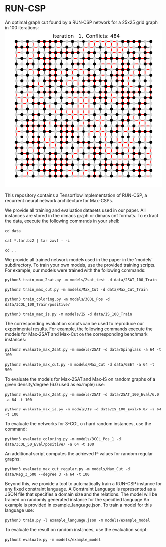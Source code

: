 # RUN-CSP

An optimal graph cut found by a RUN-CSP network for a 25x25 grid graph in 100 iterations:
![](images/animation_compressed.gif)

This repository contains a Tensorflow implementation of RUN-CSP,
a recurrent neural network architecture for Max-CSPs.

We provide all training and evaluation datasets used in our paper.
All instances are stored in the dimacs graph or dimacs cnf formats.
To extract the data, execute the following commands in your shell:

```cd data```

```cat *.tar.bz2 | tar zxvf - -i```

```cd ..```

We provide all trained network models used in the paper in the 'models' subdirectory.
To train your own models, use the provided training scripts.
For example, our models were trained with the following commands:

```python3 train_max_2sat.py -m models/2sat_test -d data/2SAT_100_Train```

```python3 train_max_cut.py -m models/Max_Cut -d data/Max_Cut_Train```

```python3 train_coloring.py -m models/3COL_Pos -d data/3COL_100_Train/positive/```

```python3 train_max_is.py -m models/IS -d data/IS_100_Train```

The corresponding evaluation scripts can be used to reproduce our experimental results.
For example, the following commands execute the models for Max-2SAT and Max-Cut on the corresponding benchmark instances:

```python3 evaluate_max_2sat.py -m models/2SAT -d data/Spinglass -a 64 -t 100```

```python3 evaluate_max_cut.py -m models/Max_Cut -d data/GSET -a 64 -t 500```

To evaluate the models for Max-2SAT and Max-IS on random graphs of a given density/degree (6.0 used as example) use:

```python3 evaluate_max_2sat.py -m models/2SAT -d data/2SAT_100_Eval/6.0 -a 64 -t 100```

```python3 evaluate_max_is.py -m models/IS -d data/IS_100_Eval/6.0/ -a 64 -t 100```

To evaluate the networks for 3-COL on hard random instances, use the command:

```python3 evaluate_coloring.py -m models/3COL_Pos_1 -d data/3COL_50_Eval/positive/ -a 64 -t 100```

An additional script computes the achieved P-values for random regular graphs:

```python3 evaluate_max_cut_regular.py -m models/Max_Cut -d data/Reg_3_500 --degree 3 -a 64 -t 100```


Beyond this, we provide a tool to automatically train a RUN-CSP instance for any fixed constraint language.
A Constraint Language is represented as a JSON file that specifies a domain size and the relations.
The model will be trained on randomly generated instance for the specified language
An example is provided in example_language.json. To train a model for this language use:

```python3 train.py -l example_language.json -m models/example_model```

To evaluate the result on random instances, use the evaluation script:

```python3 evaluate.py -m models/example_model```